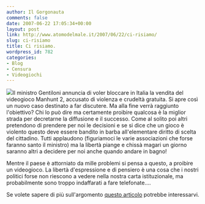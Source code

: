 ```yaml
---
author: Il Gorgonauta
comments: false
date: 2007-06-22 17:05:34+00:00
layout: post
link: http://www.atomodelmale.it/2007/06/22/ci-risiamo/
slug: ci-risiamo
title: Ci risiamo.
wordpress_id: 782
categories:
- Blog
- Censura
- Videogiochi
---
```


![](http://www.atomodelmale.it/wp-content/uploads/2008/10/0046.jpg)Il ministro Gentiloni annuncia di voler bloccare in Italia la vendita del videogioco Manhunt 2, accusato di violenza e crudeltà gratuita. Si apre così un nuovo caso destinato a far discutere. Ma alla fine verrà raggiunto l'obiettivo? Chi lo può dire ma certamente proibire qualcosa è la miglior strada per decretarne la diffusione e il successo. Come al solito poi altri pretendono di prendere per noi le decisioni e se si dice che un gioco è violento questo deve essere bandito in barba all'elementare diritto di scelta del cittadino. Tutti applaudono (figuriamoci le varie associazioni che forse faranno santo il ministro)  ma la libertà piange e chissà magari un giorno saranno altri a decidere per noi anche quando andare in bagno!



Mentre il paese è attorniato da mille problemi si pensa a questo, a proibire un videogioco. La libertà d'espressione e di pensiero è una cosa che i nostri politici forse non riescono a vedere nella nostra carta istituzionale, ma probabilmente sono troppo indaffarati a fare telefonate....

Se volete sapere di più sull'argomento [questo articolo](http://www.atomodelmale.it/2007/04/28/il-videogioco-induce-alla-violenza/) potrebbe interessarvi. 



